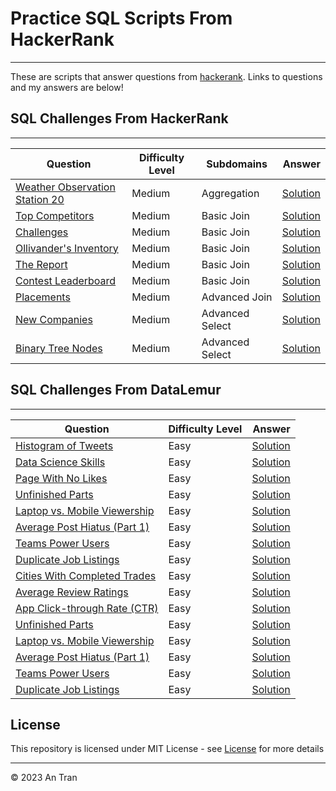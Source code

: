 # Practice SQL Scripts From HackerRank
------------

These are scripts that answer questions from <a href="https://hackerrank.com">hackerank</a>. Links to questions and my answers are below!

## SQL Challenges From HackerRank
---------------

| Question                | Difficulty Level              | Subdomains              | Answer                 |
|-------------------------|-------------------------|-------------------------|------------------------:|
| [Weather Observation Station 20](https://www.hackerrank.com/challenges/weather-observation-station-20/problem?isFullScreen=true) | Medium | Aggregation | [Solution](https://github.com/antran28/SQL-Practice/blob/main/Solution/Weather%20Observation%20Station%2020.sql) |
| [Top Competitors](https://www.hackerrank.com/challenges/full-score/problem) | Medium | Basic Join | [Solution](https://github.com/antran28/SQL-Practice/blob/main/Solution/Top%20Competitors.sql) |
| [Challenges](https://www.hackerrank.com/challenges/challenges/problem) | Medium | Basic Join | [Solution](https://github.com/antran28/SQL-Practice/blob/main/Solution/Challenges.sql) |
| [Ollivander's Inventory](https://www.hackerrank.com/challenges/harry-potter-and-wands/problem) | Medium | Basic Join | [Solution](https://github.com/antran28/SQL-Practice/blob/main/Solution/Ollivander's%20Inventory.sql) |
| [The Report](https://www.hackerrank.com/challenges/the-report/problem) | Medium | Basic Join | [Solution](https://github.com/antran28/SQL-Practice/blob/main/Solution/The%20Report.sql) |
| [Contest Leaderboard](https://www.hackerrank.com/challenges/contest-leaderboard/problem?isFullScreen=true) | Medium | Basic Join | [Solution](https://github.com/antran28/SQL-Practice/blob/main/Solution/Contest%20Leaderboard.sql) |
| [Placements](https://www.hackerrank.com/challenges/placements/problem?isFullScreen=true) | Medium | Advanced Join | [Solution](https://github.com/antran28/SQL-Practice/blob/main/Solution/Placements.sql) |
| [New Companies](https://www.hackerrank.com/challenges/the-company/problem) | Medium | Advanced Select | [Solution](https://github.com/antran28/SQL-Practice/blob/main/Solution/New%20Companies.sql) |
| <a href="https://www.hackerrank.com/challenges/binary-search-tree-1/problem">Binary Tree Nodes</a> | Medium | Advanced Select | <a href="https://github.com/antran28/SQL-Practice/blob/main/Solution/Binary%20Tree%20Nodes.sql">Solution</a> |

## SQL Challenges From DataLemur
---------------

| Question                | Difficulty Level              | Answer                 |
|-------------------------|-------------------------|------------------------:|
| [Histogram of Tweets](https://datalemur.com/questions/sql-histogram-tweets) | Easy | [Solution](https://github.com/antran28/SQL-Practice/blob/main/Solution/Histogram%20of%20Tweets.sql) |
| [Data Science Skills](https://datalemur.com/questions/matching-skills) | Easy | [Solution](https://github.com/antran28/SQL-Practice/blob/main/Solution/Data%20Science%20Skills.sql) |
| [Page With No Likes](https://datalemur.com/questions/sql-page-with-no-likes) | Easy | [Solution](https://github.com/antran28/SQL-Practice/blob/main/Solution/Page%20With%20No%20Likes.sql) |
| [Unfinished Parts](https://datalemur.com/questions/tesla-unfinished-parts) | Easy |[Solution](https://github.com/antran28/SQL-Practice/blob/main/Solution/Unfinished%20Parts.sql) |
| [Laptop vs. Mobile Viewership](https://datalemur.com/questions/laptop-mobile-viewership) | Easy | [Solution](https://github.com/antran28/SQL-Practice/blob/main/Solution/Laptop%20vs.%20Mobile%20Viewership.sql) |
| [Average Post Hiatus (Part 1)](https://datalemur.com/questions/sql-average-post-hiatus-1) | Easy | [Solution](https://github.com/antran28/SQL-Practice/blob/main/Solution/Average%20Post%20Hiatus%20(Part%201).sql) |
| [Teams Power Users](https://datalemur.com/questions/teams-power-users) | Easy |  [Solution](https://github.com/antran28/SQL-Practice/blob/main/Solution/Teams%20Power%20Users.sql) |
| [Duplicate Job Listings](https://datalemur.com/questions/duplicate-job-listings) | Easy | [Solution](https://github.com/antran28/SQL-Practice/blob/main/Solution/Duplicate%20Job%20Listings.sql) |
| [Cities With Completed Trades](https://datalemur.com/questions/completed-trades) | Easy | [Solution](https://github.com/antran28/SQL-Practice/blob/main/Solution/Cities%20With%20Completed%20Trades.sql) |
| [Average Review Ratings](https://datalemur.com/questions/sql-avg-review-ratings) | Easy | [Solution](https://github.com/antran28/SQL-Practice/blob/main/Solution/Average%20Review%20Ratings.sql) |
| [App Click-through Rate (CTR)](https://datalemur.com/questions/click-through-rate) | Easy | [Solution](https://github.com/antran28/SQL-Practice/blob/main/Solution/Page%20With%20No%20Likes.sql) |
| [Unfinished Parts](https://datalemur.com/questions/tesla-unfinished-parts) | Easy |[Solution](https://github.com/antran28/SQL-Practice/blob/main/Solution/Unfinished%20Parts.sql) |
| [Laptop vs. Mobile Viewership](https://datalemur.com/questions/laptop-mobile-viewership) | Easy | [Solution](https://github.com/antran28/SQL-Practice/blob/main/Solution/Laptop%20vs.%20Mobile%20Viewership.sql) |
| [Average Post Hiatus (Part 1)](https://datalemur.com/questions/sql-average-post-hiatus-1) | Easy | [Solution](https://github.com/antran28/SQL-Practice/blob/main/Solution/Average%20Post%20Hiatus%20(Part%201).sql) |
| [Teams Power Users](https://datalemur.com/questions/teams-power-users) | Easy |  [Solution](https://github.com/antran28/SQL-Practice/blob/main/Solution/Teams%20Power%20Users.sql) |
| [Duplicate Job Listings](https://datalemur.com/questions/duplicate-job-listings) | Easy | [Solution](https://github.com/antran28/SQL-Practice/blob/main/Solution/Duplicate%20Job%20Listings.sql) |

## License
This repository is licensed under MIT License - see [License](LICENSE) for more details

___________________________________

<p>&copy; 2023 An Tran</p>
